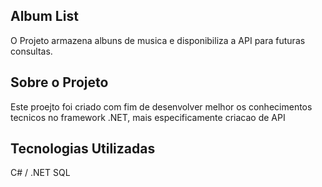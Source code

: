## Album List

O Projeto armazena albuns de musica e disponibiliza a API para futuras consultas.

## Sobre o Projeto

Este proejto foi criado com fim de desenvolver melhor os conhecimentos tecnicos no framework .NET, mais especificamente criacao de API

## Tecnologias Utilizadas

C# / .NET
SQL
